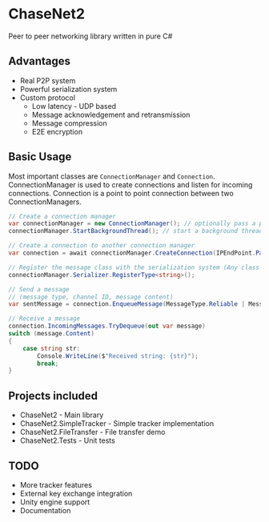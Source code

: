 # ChaseNet2
Peer to peer networking library written in pure C#

## Advantages

* Real P2P system
* Powerful serialization system
* Custom protocol
  * Low latency - UDP based
  * Message acknowledgement and retransmission
  * Message compression
  * E2E encryption

## Basic Usage

Most important classes are `ConnectionManager` and `Connection`. ConnectionManager is used to create connections and listen for incoming connections. Connection is a point to point connection between two ConnectionManagers.

```csharp
// Create a connection manager
var connectionManager = new ConnectionManager(); // optionally pass a port number to listen on
connectionManager.StartBackgroundThread(); // start a background thread to handle network events

// Create a connection to another connection manager
var connection = await connectionManager.CreateConnection(IPEndPoint.Parse("127.0.0.1:1234"));

// Register the message class with the serialization system (Any class that can be serialized with Protobuf-net)
connectionManager.Serializer.RegisterType<string>();

// Send a message
// (message type, channel ID, message content)
var sentMessage = connection.EnqueueMessage(MessageType.Reliable | MessageType.Priority, 1234, "Hello !");

// Receive a message
connection.IncomingMessages.TryDequeue(out var message)
switch (message.Content)
{
    case string str:
        Console.WriteLine($"Received string: {str}");
        break;
}
```

## Projects included

* ChaseNet2 - Main library
* ChaseNet2.SimpleTracker - Simple tracker implementation
* ChaseNet2.FileTransfer - File transfer demo
* ChaseNet2.Tests - Unit tests

## TODO
* More tracker features
* External key exchange integration
* Unity engine support
* Documentation
